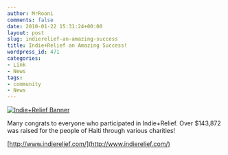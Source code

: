 ```yaml
---
author: MrRooni
comments: false
date: 2010-01-22 15:31:24+00:00
layout: post
slug: indierelief-an-amazing-success
title: Indie+Relief an Amazing Success!
wordpress_id: 471
categories:
- Link
- News
tags:
- community
- News
---
```


[![Indie+Relief Banner](http://www.fruitstandsoftware.com/blog/wp-content/uploads/2010/01/ir_500.png)](http://www.fruitstandsoftware.com/blog/wp-content/uploads/2010/01/ir_500.png)

Many congrats to everyone who participated in Indie+Relief. Over $143,872 was raised for the people of Haiti through various charities!

[http://www.indierelief.com/](http://www.indierelief.com/)
